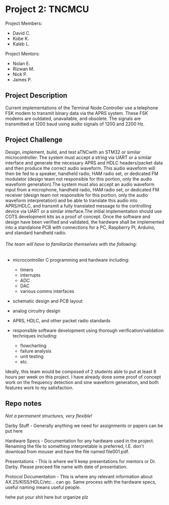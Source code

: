 # Project 2: TNCMCU

Project Members: 
- David C.
- Kobe K.
- Kaleb L.

Project Mentors: 
- Nolan E.
- Rizwan M.
- Nick P.
- James P.

## Project Description
Current implementations of the Terminal Node Controller use a telephone FSK modem to transmit binary  data via the APRS system. These FSK modems are outdated, unavailable, and obsolete. The signals are transmitted at 1200 baud using audio signals of 1200 and 2200 Hz.

## Project Challenge
Design, implement, build, and test aTNCwith an STM32 or similar microcontroller. The system must accept a string via UART or a similar interface and generate the necessary APRS and HDLC headers/packet data and then produce the correct audio waveform. This audio waveform will then be fed to a speaker, handheld radio, HAM radio set, or dedicated FM modulator (design team not responsible for this portion, only the audio waveform generation).The system must also accept an audio waveform input from a microphone, handheld radio, HAM radio set, or dedicated FM receiver (design team not responsible for this portion, only the audio waveform interpretation) and be able to translate this audio into APRS/HDLC, and transmit a fully translated message to the controlling device via UART or a similar interface.The  initial implementation should use COTS development kits as a proof of concept. Once the software and design have been verified and validated, the hardware shall be implemented into a standalone PCB with connections for a PC, Raspberry PI, Arduino, and standard handheld radio.

###### The team will have to familiarize themselves with the following:
- microcontroller C programming and hardware including:
	- timers
	- interrupts
	- ADC 
	- DAC
	- various comms interfaces
	
- schematic design and PCB layout
- analog circuitry design
- APRS, HDLC, and other packet radio standards
- responsible software development using thorough verification/validation techniques including:
	- flowcharting
	- failure analysis
	- unit testing
	- etc.

Ideally, this team would be composed of 2 students able to put at least 8 hours per week on this project. I have already done some proof of concept work on the frequency detection and sine waveform generation, and both features work to my satisfaction.

## Repo notes
*Not a permanent structures, very flexible!*

Darby Stuff - Generally anything we need for assignments or papers can be put here

Hardware Specs - Documentation for any hardware used in the project. Renaming the file to something interpretable is preferred, I.E. don't download from mouser and have the file named file001.pdf.

Presentations - This is where we'll keep presentations for mentors or Dr. Darby. Please preceed file name with date of presentation.

Protocol Documentation - This is where any relevant information about AX.25/KISS/HDLC/etc... can go. Same process with the hardware specs, useful naming means useful people.

hehe put your shit here but organize plz